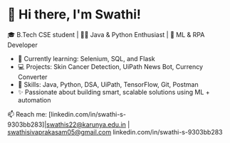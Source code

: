 # 👋 Hi there, I'm Swathi!

🎓 B.Tech CSE student | 👩‍💻 Java & Python Enthusiast | 🤖 ML & RPA Developer

- 🌱 Currently learning: Selenium, SQL, and Flask
- 💻 Projects: Skin Cancer Detection, UiPath News Bot, Currency Converter
- 🔧 Skills: Java, Python, DSA, UiPath, TensorFlow, Git, Postman
- ✨ Passionate about building smart, scalable solutions using ML + automation

📫 Reach me: [linkedin.com/in/swathi-s-9303bb283]|swathis22@karunya.edu.in | swathisivaprakasam05@gmail.com
linkedin.com/in/swathi-s-9303bb283


